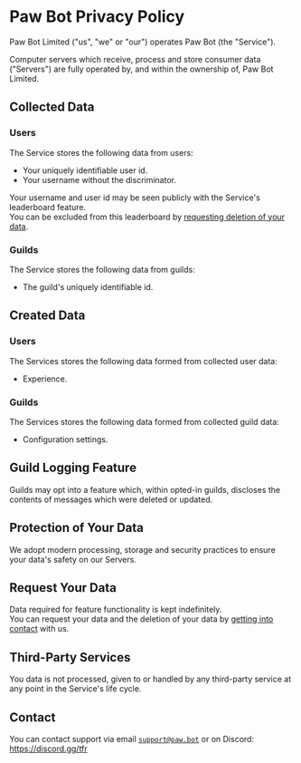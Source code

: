 # Paw Bot Privacy Policy

Paw Bot Limited ("us", "we" or "our") operates Paw Bot (the "Service").  

Computer servers which receive, process and store consumer data ("Servers") are fully operated by, and within the ownership of, Paw Bot Limited.  

## Collected Data

### Users

The Service stores the following data from users:

- Your uniquely identifiable user id.
- Your username without the discriminator.

Your username and user id may be seen publicly with the Service's leaderboard feature.  
You can be excluded from this leaderboard by [requesting deletion of your data](#Request-Your-Data).  

### Guilds

The Service stores the following data from guilds:

- The guild's uniquely identifiable id.

## Created Data

### Users

The Services stores the following data formed from collected user data:  

- Experience.

### Guilds

The Services stores the following data formed from collected guild data:  

- Configuration settings.

## Guild Logging Feature

Guilds may opt into a feature which, within opted-in guilds, discloses the contents of messages which were deleted or updated.  

## Protection of Your Data

We adopt modern processing, storage and security practices to ensure your data's safety on our Servers.

## Request Your Data

Data required for feature functionality is kept indefinitely.  
You can request your data and the deletion of your data by [getting into contact](#Contact) with us.  

## Third-Party Services

You data is not processed, given to or handled by any third-party service at any point in the Service's life cycle.

## Contact

You can contact support via email [`support@paw.bot`](mailto:support@paw.bot) or on Discord: <https://discord.gg/tfr>
